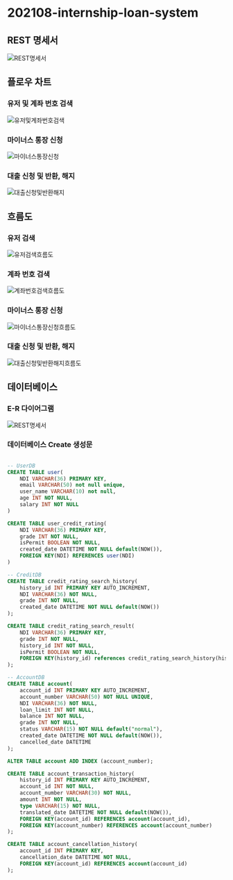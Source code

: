 # 202108-internship-loan-system

## REST 명세서
![REST명세서](./image/REST명세서.png)

## 플로우 차트

### 유저 및 계좌 번호 검색
![유저및계좌번호검색](./image/유저및계좌번호검색.png)

### 마이너스 통장 신청
![마이너스통장신청](./image/마이너스통장신청.png)

### 대출 신청 및 반환, 해지
![대출신청및반환해지](./image/대출신청및반환해지.png)

## 흐름도
### 유저 검색
![유저검색흐름도](./image/유저검색흐름도.png)

### 계좌 번호 검색
![계좌번호검색흐름도](./image/계좌번호검색흐름도.png)

### 마이너스 통장 신청
![마이너스통장신청흐름도](./image/마이너스통장신청흐름도.png)

### 대출 신청 및 반환, 해지
![대출신청및반환해지흐름도](./image/대출신청및반환해지흐름도.png)


## 데이터베이스

### E-R 다이어그램
![REST명세서](./image/ERD.png)

### 데이터베이스 Create 생성문

```SQL

-- UserDB
CREATE TABLE user(
    NDI VARCHAR(36) PRIMARY KEY,
    email VARCHAR(50) not null unique,
    user_name VARCHAR(10) not null,
    age INT NOT NULL,
    salary INT NOT NULL
)

CREATE TABLE user_credit_rating(
    NDI VARCHAR(36) PRIMARY KEY,
    grade INT NOT NULL,
    isPermit BOOLEAN NOT NULL,
    created_date DATETIME NOT NULL default(NOW()),
    FOREIGN KEY(NDI) REFERENCES user(NDI)
)

-- CreditDB
CREATE TABLE credit_rating_search_history(
    history_id INT PRIMARY KEY AUTO_INCREMENT,
    NDI VARCHAR(36) NOT NULL,
    grade INT NOT NULL,
    created_date DATETIME NOT NULL default(NOW())
);

CREATE TABLE credit_rating_search_result(
    NDI VARCHAR(36) PRIMARY KEY,
    grade INT NOT NULL,
    history_id INT NOT NULL,
    isPermit BOOLEAN NOT NULL,
    FOREIGN KEY(history_id) references credit_rating_search_history(history_id)
);

-- AccountDB
CREATE TABLE account(
    account_id INT PRIMARY KEY AUTO_INCREMENT,
    account_number VARCHAR(50) NOT NULL UNIQUE,
    NDI VARCHAR(36) NOT NULL,
    loan_limit INT NOT NULL,
    balance INT NOT NULL,
    grade INT NOT NULL,
    status VARCHAR(15) NOT NULL default("normal"),
    created_date DATETIME NOT NULL default(NOW()),
    cancelled_date DATETIME
);

ALTER TABLE account ADD INDEX (account_number);

CREATE TABLE account_transaction_history(
    history_id INT PRIMARY KEY AUTO_INCREMENT,
    account_id INT NOT NULL,
    account_number VARCHAR(30) NOT NULL,
    amount INT NOT NULL,
    type VARCHAR(15) NOT NULL,
    translated_date DATETIME NOT NULL default(NOW()),
    FOREIGN KEY(account_id) REFERENCES account(account_id),
    FOREIGN KEY(account_number) REFERENCES account(account_number)
);

CREATE TABLE account_cancellation_history(
    account_id INT PRIMARY KEY,
    cancellation_date DATETIME NOT NULL,
    FOREIGN KEY(account_id) REFERENCES account(account_id)
);

```